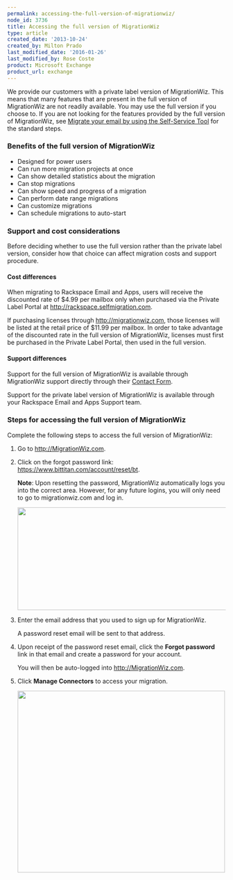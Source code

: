 ```yaml
---
permalink: accessing-the-full-version-of-migrationwiz/
node_id: 3736
title: Accessing the full version of MigrationWiz
type: article
created_date: '2013-10-24'
created_by: Milton Prado
last_modified_date: '2016-01-26'
last_modified_by: Rose Coste
product: Microsoft Exchange
product_url: exchange
---
```


We provide our customers with a private label version of MigrationWiz.
This means that many features that are present in the full version of
MigrationWiz are not readily available. You may use the full version if
you choose to. If you are not looking for the features provided by the
full version of MigrationWiz,
see
[Migrate your email by using the Self-Service
Tool](/how-to/migrate-your-email-by-using-the-self-service-tool)
for the standard steps.

### Benefits of the full version of MigrationWiz

- Designed for power users
- Can run more migration projects at once
- Can show detailed statistics about the migration
- Can stop migrations
- Can show speed and progress of a migration
- Can perform date range migrations
- Can customize migrations
- Can schedule migrations to auto-start

### Support and cost considerations

Before deciding whether to use the full version rather than the private label version,
consider how that choice can affect migration costs and support procedure.

#### Cost differences

When migrating to Rackspace Email and Apps, users will receive
the discounted rate of $4.99 per mailbox only when purchased via
the Private Label Portal at <http://rackspace.selfmigration.com>.  

If purchasing licenses through <http://migrationwiz.com>, those licenses
will be listed at the retail price of $11.99 per mailbox.  In order
to take advantage of the discounted rate in the full version of
MigrationWiz, licenses must first be purchased in the Private Label
Portal, then used in the full version.

#### Support differences

Support for the full version of MigrationWiz is available
through MigrationWiz support directly through their [Contact Form](https://www.migrationwiz.com/Public/ContactUs.aspx).

Support for the private label version of MigrationWiz is
available through your Rackspace Email and Apps Support team.  

### Steps for accessing the full version of MigrationWiz

Complete the following steps to access the full version of MigrationWiz:

1. Go to <http://MigrationWiz.com>.

2. Click on the forgot password link:
   <https://www.bittitan.com/account/reset/bt>.

   **Note**:
   Upon resetting the password, MigrationWiz automatically
   logs you into the correct area. However, for any future logins,
   you will only need to go to migrationwiz.com and log in.

   <img src="{% asset_path exchange/accessing-the-full-version-of-migrationwiz/FullMigrationWiz1.png %}" width="552" height="237" />

3. Enter the email address that you used to sign up for MigrationWiz.

   A password reset email will be sent to that address.

4. Upon receipt of the password reset email, click the **Forgot
   password** link in that email and create a password for your account.

   You will then be auto-logged into <http://MigrationWiz.com>.

5. Click **Manage Connectors** to access your migration.

   <img src="{% asset_path exchange/accessing-the-full-version-of-migrationwiz/FullMigrationWiz2.png %}" width="478" height="419" />

